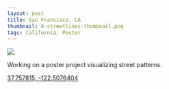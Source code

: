 ```yaml
---
layout: post
title: San Francisco, CA
thumbnail: 8-streetlines-thumbnail.png
tags: California, Poster
---
```

<img class="map" src="{{ site.baseurl }}/public/images/8-streetlines@2x.png"/>

Working on a poster project visualizing street patterns.

[37.757815, -122.5076404](https://goo.gl/maps/xwR7cwhe1BA2)
